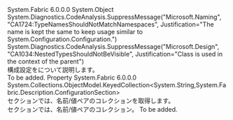 <Type Name="ConfigurationSettings" FullName="System.Fabric.Description.ConfigurationSettings">
  <TypeSignature Language="C#" Value="public sealed class ConfigurationSettings" />
  <TypeSignature Language="ILAsm" Value=".class public auto ansi sealed beforefieldinit ConfigurationSettings extends System.Object" />
  <TypeSignature Language="DocId" Value="T:System.Fabric.Description.ConfigurationSettings" />
  <TypeSignature Language="VB.NET" Value="Public NotInheritable Class ConfigurationSettings" />
  <TypeSignature Language="F#" Value="type ConfigurationSettings = class" />
  <AssemblyInfo>
    <AssemblyName>System.Fabric</AssemblyName>
    <AssemblyVersion>6.0.0.0</AssemblyVersion>
  </AssemblyInfo>
  <Base>
    <BaseTypeName>System.Object</BaseTypeName>
  </Base>
  <Interfaces />
  <Attributes>
    <Attribute>
      <AttributeName>System.Diagnostics.CodeAnalysis.SuppressMessage("Microsoft.Naming", "CA1724:TypeNamesShouldNotMatchNamespaces", Justification="The name is kept the same to keep usage similar to System.Configuration.Configuration.")</AttributeName>
    </Attribute>
    <Attribute>
      <AttributeName>System.Diagnostics.CodeAnalysis.SuppressMessage("Microsoft.Design", "CA1034:NestedTypesShouldNotBeVisible", Justification="Class is used in the context of the parent")</AttributeName>
    </Attribute>
  </Attributes>
  <Docs>
    <summary>
      <para>構成設定をについて説明します。</para>
    </summary>
    <remarks>To be added.</remarks>
  </Docs>
  <Members>
    <Member MemberName="Sections">
      <MemberSignature Language="C#" Value="public System.Collections.ObjectModel.KeyedCollection&lt;string,System.Fabric.Description.ConfigurationSection&gt; Sections { get; }" />
      <MemberSignature Language="ILAsm" Value=".property instance class System.Collections.ObjectModel.KeyedCollection`2&lt;string, class System.Fabric.Description.ConfigurationSection&gt; Sections" />
      <MemberSignature Language="DocId" Value="P:System.Fabric.Description.ConfigurationSettings.Sections" />
      <MemberSignature Language="VB.NET" Value="Public ReadOnly Property Sections As KeyedCollection(Of String, ConfigurationSection)" />
      <MemberSignature Language="F#" Value="member this.Sections : System.Collections.ObjectModel.KeyedCollection&lt;string, System.Fabric.Description.ConfigurationSection&gt;" Usage="System.Fabric.Description.ConfigurationSettings.Sections" />
      <MemberType>Property</MemberType>
      <AssemblyInfo>
        <AssemblyName>System.Fabric</AssemblyName>
        <AssemblyVersion>6.0.0.0</AssemblyVersion>
      </AssemblyInfo>
      <ReturnValue>
        <ReturnType>System.Collections.ObjectModel.KeyedCollection&lt;System.String,System.Fabric.Description.ConfigurationSection&gt;</ReturnType>
      </ReturnValue>
      <Docs>
        <summary>
          <para>セクションでは、名前/値ペアのコレクションを取得します。 </para>
        </summary>
        <value>
          <para>セクションでは、名前/値ペアのコレクション。</para>
        </value>
        <remarks>To be added.</remarks>
      </Docs>
    </Member>
  </Members>
</Type>